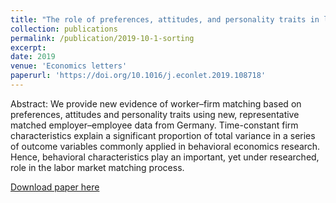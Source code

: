 ```yaml
---
title: "The role of preferences, attitudes, and personality traits in labor market matching"
collection: publications
permalink: /publication/2019-10-1-sorting
excerpt: 
date: 2019
venue: 'Economics letters'
paperurl: 'https://doi.org/10.1016/j.econlet.2019.108718'
---
```

Abstract: We provide new evidence of worker–firm matching based on preferences, attitudes and personality traits using new, representative matched employer–employee data from Germany. Time-constant firm characteristics explain a significant proportion of total variance in a series of outcome variables commonly applied in behavioral economics research. Hence, behavioral characteristics play an important, yet under researched, role in the labor market matching process.

[Download paper here](https://www.econstor.eu/bitstream/10419/204577/1/1677905905.pdf)
